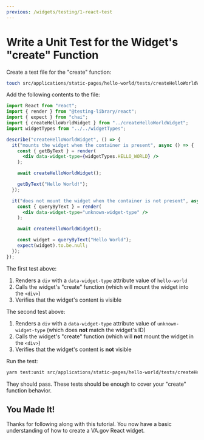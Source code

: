 ```yaml
---
previous: /widgets/testing/1-react-test
---
```


# Write a Unit Test for the Widget's "create" Function

Create a test file for the "create" function:

```sh
touch src/applications/static-pages/hello-world/tests/createHelloWorldWidget.unit.spec.js
```

Add the following contents to the file:

```jsx
import React from "react";
import { render } from "@testing-library/react";
import { expect } from "chai";
import { createHelloWorldWidget } from "../createHelloWorldWidget";
import widgetTypes from "../../widgetTypes";

describe("createHelloWorldWidget", () => {
  it("mounts the widget when the container is present", async () => {
    const { getByText } = render(
      <div data-widget-type={widgetTypes.HELLO_WORLD} />
    );

    await createHelloWorldWidget();

    getByText("Hello World!");
  });

  it("does not mount the widget when the container is not present", async () => {
    const { queryByText } = render(
      <div data-widget-type="unknown-widget-type" />
    );

    await createHelloWorldWidget();

    const widget = queryByText("Hello World");
    expect(widget).to.be.null;
  });
});
```

The first test above:

1. Renders a `div` with a `data-widget-type` attribute value of `hello-world`
1. Calls the widget's "create" function (which will mount the widget into the `<div>`)
1. Verifies that the widget's content is visible

The second test above:

1. Renders a `div` with a `data-widget-type` attribute value of `unknown-widget-type` (which does **not** match the widget's ID)
1. Calls the widget's "create" function (which will **not** mount the widget in the `<div>`)
1. Verifies that the widget's content is **not** visible

Run the test:

```sh
yarn test:unit src/applications/static-pages/hello-world/tests/createHelloWorldWidget.unit.spec.js
```

They should pass. These tests should be enough to cover your "create" function behavior.

## You Made It!

Thanks for following along with this tutorial. You now have a basic understanding of how to create a VA.gov React widget.
